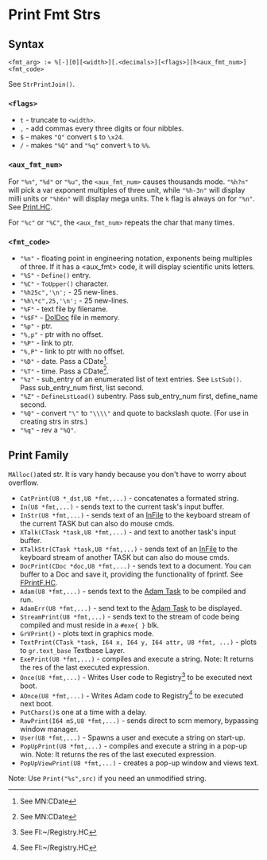 # Print Fmt Strs

## Syntax
```
<fmt_arg> := %[-][0][<width>][.<decimals>][<flags>][h<aux_fmt_num>]<fmt_code>
```

See `StrPrintJoin()`.

### `<flags>`
  - `t` - truncate to `<width>`.
  - `,` - add commas every three digits or four nibbles.
  - `$` - makes `"Q"` convert `$` to `\x24`.
  - `/` - makes `"%Q"` and `"%q"` convert `%` to `%%`.

### `<aux_fmt_num>`

For `"%n"`, `"%d"` or `"%u"`, the `<aux_fmt_num>` causes thousands mode. `"%h?n"` will pick a var exponent multiples of three unit, while `"%h-3n"` will display milli units or `"%h6n"` will display mega units. The `k` flag is always on for `"%n"`. See [Print.HC](https://github.com/cia-foundation/TempleOS/blob/c26482bb6ad3f80106d28504ec5db3c6a360732c/Demo/Print.HC).

For `"%c"` or `"%C"`, the `<aux_fmt_num>` repeats the char that many times.

### `<fmt_code>`
  - `"%n"` - floating point in engineering notation, exponents being multiples of three. If it has a <aux_fmt> code, it will display scientific units letters.
  - `"%S"` - `Define()` entry.
  - `"%C"` - `ToUpper()` character.
  - `"%h25c",'\n';` - 25 new-lines.
  - `"%h\*c",25,'\n';` - 25 new-lines.
  - `"%F"` - text file by filename.
  - `"%$F"` - [DolDoc](./DolDocOverview.md) file in memory.
  - `"%p"` - ptr. 
  - `"%,p"` - ptr with no offset. 
  - `"%P"` - link to ptr.
  - `"%,P"` - link to ptr with no offset.
  - `"%D"` - date. Pass a CDate[^1].
  - `"%T"` - time. Pass a CDate[^1].
  - `"%z"` - sub_entry of an enumerated list of text entries. See `LstSub()`. Pass sub_entry_num first, list second.
  - `"%Z"` - `DefineLstLoad()` subentry. Pass sub_entry_num first, define_name second.
  - `"%Q"` - convert `"\"` to `"\\\\"` and quote to backslash quote. (For use in creating strs in strs.)
  - `"%q"` - rev a `"%Q"`.

## Print Family
`MAlloc()`ated str. It is vary handy because you don't have to worry about overflow.

  - `CatPrint(U8 *_dst,U8 *fmt,...)` - concatenates a formated string.
  - `In(U8 *fmt,...)` - sends text to the current task's input buffer.
  - `InStr(U8 *fmt,...)` - sends text of an [InFile](./Glossary.md) to the keyboard stream of the current TASK but can also do mouse cmds.
  - `XTalk(CTask *task,U8 *fmt,...)` - and text to another task's input buffer.
  - `XTalkStr(CTask *task,U8 *fmt,...)` - sends text of an [InFile](./Glossary.md) to the keyboard stream of another TASK but can also do mouse cmds.
  - `DocPrint(CDoc *doc,U8 *fmt,...)` - sends text to a document. You can buffer to a Doc and save it, providing the functionality of fprintf. See [FPrintF.HC](https://github.com/cia-foundation/TempleOS/blob/c26482bb6ad3f80106d28504ec5db3c6a360732c/Demo/Dsk/FPrintF.HC).
  - `Adam(U8 *fmt,...)` - sends text to the [Adam Task](./Glossary.md) to be compiled and run.
  - `AdamErr(U8 *fmt,...)` - send text to the [Adam Task](./Glossary.md) to be displayed.
  - `StreamPrint(U8 *fmt,...)` - sends text to the stream of code being compiled and must reside in a `#exe{ }` blk.
  - `GrVPrint()` - plots text in graphics mode.
  - `TextPrint(CTask *task, I64 x, I64 y, I64 attr, U8 *fmt, ...)` - plots to `gr.text_base` Textbase Layer.
  - `ExePrint(U8 *fmt,...)` - compiles and execute a string. Note: It returns the res of the last executed expression.
  - `Once(U8 *fmt,...)` - Writes User code to Registry[^2] to be executed next boot.
  - `AOnce(U8 *fmt,...)` - Writes Adam code to Registry[^2] to be executed next boot.
  - `PutChars()`s one at a time with a delay.
  - `RawPrint(I64 mS,U8 *fmt,...)` - sends direct to scrn memory, bypassing window manager.
  - `User(U8 *fmt,...)` - Spawns a user and execute a string on start-up.
  - `PopUpPrint(U8 *fmt,...)` - compiles and execute a string in a pop-up win. Note: It returns the res of the last executed expression.
  - `PopUpViewPrint(U8 *fmt,...)` - creates a pop-up window and views text.

Note: Use `Print("%s",src)` if you need an unmodified string.

[^1]: See MN:CDate

[^2]: See FI:~/Registry.HC